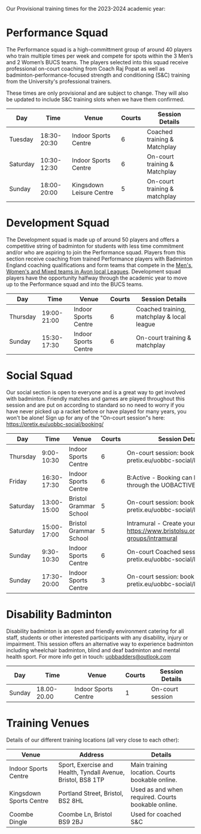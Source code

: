 Our Provisional training times for the 2023-2024 academic year:  

# Performance Squad

The Performance squad is a high-committment group of around 40 players who train multiple times per week and compete for spots within the 3 Men’s and 2 Women’s BUCS teams. The players selected into this squad receive professional on-court coaching from Coach Raj Popat as well as badminton-performance-focused strength and conditioning (S&C) training from the University's professional trainers.

These times are only provisional and are subject to change. They will also be updated to include S&C training slots when we have them confirmed.

Day | Time | Venue | Courts | Session Details
--- | --- | --- | --- | ---
Tuesday | 18:30-20:30 | Indoor Sports Centre | 6 | Coached training & Matchplay
Saturday | 10:30-12:30 | Indoor Sports Centre | 6 | On-court training & Matchplay
Sunday | 18:00-20:00 | Kingsdown Leisure Centre | 5 | On-court training & matchplay

# Development Squad

The Development squad is made up of around 50 players and offers a competitive string of badminton for students with less time commitment and/or who are aspiring to join the Performance squad. Players from this section receive coaching from trained Performance players with Badminton England coaching qualifications and form teams that compete in the [Men's, Women's and Mixed teams in Avon local Leagues](https://www.avonba.org/). Development squad players have the opportunity halfway through the academic year to move up to the Performance squad and into the BUCS teams.

Day | Time | Venue | Courts | Session Details
--- | --- | --- | --- | ---
Thursday | 19:00-21:00 | Indoor Sports Centre | 6 | Coached training, matchplay & local league
Sunday | 15:30-17:30 | Indoor Sports Centre | 6 | On-court training & matchplay

# Social Squad

Our social section is open to everyone and is a great way to get involved with badminton. Friendly matches and games are played throughout this session and are put on according to standard so no need to worry if you have never picked up a racket before or have played for many years, you won't be alone! Sign up for any of the "On-court session"s here: https://pretix.eu/uobbc-social/booking/

Day | Time | Venue | Courts | Session Details
--- | --- | --- | --- | ---
Thursday | 9:00-10:30 | Indoor Sports Centre | 6 | On-court session: book via pretix.eu/uobbc-social/booking/
Friday | 16:30-17:30 | Indoor Sports Centre | 6 | B:Active - Booking can be made through the UOBACTIVE App
Saturday | 13:00-15:00 | Bristol Grammar School | 5 | On-court session: book via pretix.eu/uobbc-social/booking/
Saturday | 15:00-17:00 | Bristol Grammar School | 5 | Intramural - Create your team here: https://www.bristolsu.org.uk/student-groups/intramural
Sunday | 9:30-10:30 | Indoor Sports Centre | 6 | On-court Coached session: book via pretix.eu/uobbc-social/booking/
Sunday | 17:30-20:00 | Indoor Sports Centre | 3 | On-court session: book via pretix.eu/uobbc-social/booking/

# Disability Badminton

Disability badminton is an open and friendly environment catering for all staff, students or other interested participants with any disability, injury or impairment. This session offers an alternative way to experience badminton including wheelchair badminton, blind and deaf badminton and mental health sport. For more info get in touch: [uobbadders@outlook.com](mailto://uobbadders@outlook.com)

Day | Time | Venue | Courts | Session Details
--- | --- | --- | --- | ---
Sunday | 18.00-20.00 | Indoor Sports Centre | 1 | On-court session

# Training Venues

Details of our different training locations (all very close to each other):

Venue | Address | Details
--- | --- | ---
Indoor Sports Centre | Sport, Exercise and Health, Tyndall Avenue, Bristol, BS8 1TP | Main training location. Courts bookable online.
Kingsdown Sports Centre | Portland Street, Bristol, BS2 8HL | Used as and when required. Courts bookable online.
Coombe Dingle | Coombe Ln, Bristol BS9 2BJ | Used for coached S&C
